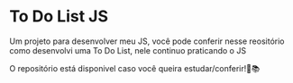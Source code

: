 <h1>To Do List JS</h1>
<p>Um projeto para desenvolver meu JS, você pode conferir nesse reositório como desenvolvi uma To Do List, nele continuo praticando o JS</p>
<p>O repositório está disponivel caso você queira estudar/conferir!💪📚</p>
